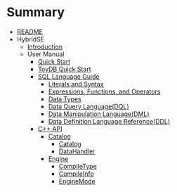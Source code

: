 # Summary

* [README](README.md)
* HybridSE
    * [Introduction](hybridse/introduction/README.md)
    * User Manual
        * [Quick Start](./hybridse/usage/quick_start.md)
        * [ToyDB Quick Start](hybridse/usage/toydb_usage/toydb_quickstart.md)
        * [SQL Language Guide](hybridse/language_guide/reference.md)
            * [Literals and Syntax](hybridse/language_guide/lexical.md)
            * [Expressions, Functions, and Operators](hybridse/language_guide/expressions_functions_and_operators.md)
            * [Data Types](hybridse/language_guide//data_types.md)
            * [Data Query Language(DQL)](hybridse/language_guide/query.md)
            * [Data Manipulation Language(DML)](hybridse/language_guide/dml.md)
            * [Data Definition Language Reference(DDL)](hybridse/language_guide/ddl.md)
        * [C++ API](hybridse/usage/api/c++/SUMMARY.md)
            * [Catalog](hybridse/usage/api/c++/SUMMARY.md#Catalog)
                * [Catalog](hybridse/usage/api/c++/catalog/catalog.md)
                * [DataHandler](hybridse/usage/api/c++/catalog/data_handler.md)
            * [Engine](hybridse/usage/api/c++/engine/compile_info.md)
                * [CompileType](hybridse/usage/api/c++/engine/compile_info.md#CompileType)
                * [CompileInfo](hybridse/usage/api/c++/engine/compile_info.md#CompileInfo)
                * [EngineMode](hybridse/usage/api/c++/engine/engine_mode.md#EngineMode)

